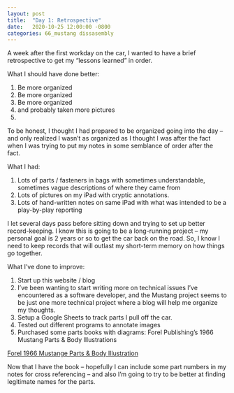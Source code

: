 ```yaml
---
layout: post
title:  "Day 1: Retrospective"
date:   2020-10-25 12:00:00 -0800
categories: 66_mustang dissasembly
---
```


A week after the first workday on the car, I wanted to have a brief retrospective to get my “lessons learned” in order.

What I should have done better:

1. Be more organized
2. Be more organized
3. Be more organized
4. and probably taken more pictures
5. 
To be honest, I thought I had prepared to be organized going into the day – and only realized I wasn’t as organized as I thought I was after the fact when I was trying to put my notes in some semblance of order after the fact.

What I had:

1. Lots of parts / fasteners in bags with sometimes understandable, sometimes vague descriptions of where they came from
2. Lots of pictures on my iPad with cryptic annotations.
3. Lots of hand-written notes on same iPad with what was intended to be a play-by-play reporting

I let several days pass before sitting down and trying to set up better record-keeping. I know this is going to be a
long-running project – my personal goal is 2 years or so to get the car back on the road. So, I know I need to keep
records that will outlast my short-term memory on how things go together.

What I’ve done to improve:

1. Start up this website / blog
2. I’ve been wanting to start writing more on technical issues I’ve encountered as a software developer, and the Mustang project seems to be just one more technical project where a blog will help me organize my thoughts.
3. Setup a Google Sheets to track parts I pull off the car.
4. Tested out different programs to annotate images
5. Purchased some parts books with diagrams: Forel Publishing’s 1966 Mustang Parts & Body Illustrations

[Forel 1966 Mustange Parts & Body
Illustration](https://images-na.ssl-images-amazon.com/images/I/51njHF4oyvL._SX384_BO1,204,203,200_.jpg)

Now that I have the book – hopefully I can include some part numbers in my notes for cross referencing – and also I’m going to try to be better at finding legitimate names for the parts.
